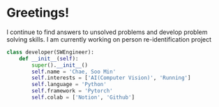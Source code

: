 # Greetings!
I continue to find answers to unsolved problems and develop problem solving skills.
I am currently working on person re-identification project

```python
class developer(SWEngineer):
    def __init__(self):
        super().__init__()
        self.name = 'Chae, Soo Min'
        self.interests = ['AI(Computer Vision)', 'Running']
        self.language = 'Python'
        self.framework = 'Pytorch'
        self.colab = ['Notion', 'Github']
```
